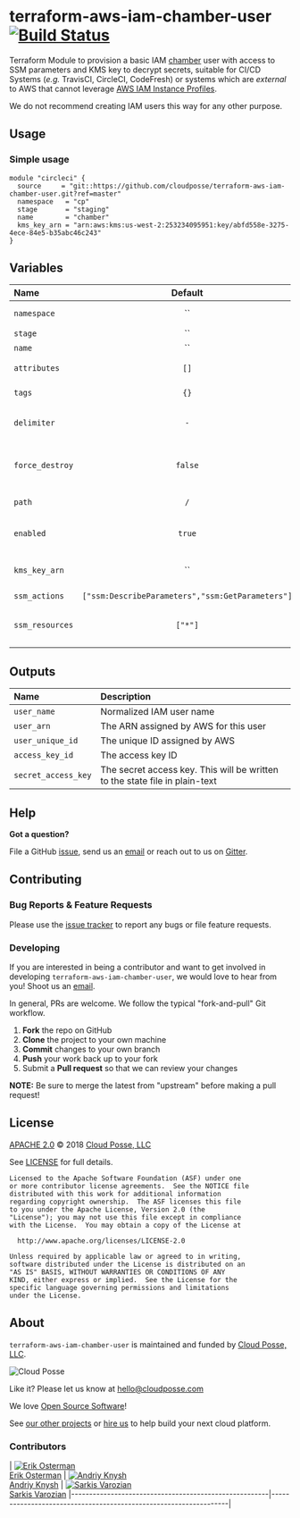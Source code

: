 # terraform-aws-iam-chamber-user [![Build Status](https://travis-ci.org/cloudposse/terraform-aws-iam-chamber-user.svg)](https://travis-ci.org/cloudposse/terraform-aws-iam-chamber-user)

Terraform Module to provision a basic IAM [chamber](https://github.com/segmentio/chamber) user with access to SSM parameters and KMS key to decrypt secrets, suitable for CI/CD Systems
(_e.g._ TravisCI, CircleCI, CodeFresh) or systems which are *external* to AWS that cannot leverage [AWS IAM Instance Profiles](http://docs.aws.amazon.com/IAM/latest/UserGuide/id_roles_use_switch-role-ec2_instance-profiles.html).

We do not recommend creating IAM users this way for any other purpose.

## Usage

### Simple usage

```hcl
module "circleci" {
  source     = "git::https://github.com/cloudposse/terraform-aws-iam-chamber-user.git?ref=master"
  namespace   = "cp"
  stage       = "staging"
  name        = "chamber"
  kms_key_arn = "arn:aws:kms:us-west-2:253234095951:key/abfd558e-3275-4ece-84e5-b35abc46c243"
}
```

## Variables

| Name            | Default | Description                                                                                 | Required |
|:----------------|:-------:|:--------------------------------------------------------------------------------------------|:--------:|
| `namespace`     |   ``    | Namespace (e.g. `cp` or `cloudposse`)                                                       |   Yes    |
| `stage`         |   ``    | Stage (e.g. `prod`, `dev`, `staging`)                                                       |   Yes    |
| `name`          |   ``    | Name  (e.g. `bastion` or `db`)                                                              |   Yes    |
| `attributes`    |  `[]`   | Additional attributes (e.g. `policy` or `role`)                                             |    No    |
| `tags`          |  `{}`   | Additional tags  (e.g. `map("BusinessUnit","XYZ")`                                          |    No    |
| `delimiter`     |   `-`   | Delimiter to be used between `name`, `namespace`, `stage`, `arguments`, etc.                |    No    |
| `force_destroy` | `false` | Destroy even if it has non-Terraform-managed IAM access keys, login profile or MFA devices. |    No    |
| `path`          |   `/`   | Path in which to create the user                                                            |    No    |
| `enabled`       | `true`  | Set to `false` to prevent the module from creating any resources                            |    No    |
| `kms_key_arn`   |   ``    | KMS key_arn used if Secure Strings are stored in Parameter Store to decrypt secrets.        |    Yes    |
| `ssm_actions`   |  `["ssm:DescribeParameters","ssm:GetParameters"]`   | Actions to allow in policy                       |    No    |
| `ssm_resources` |  `["*"]`   | Resources to apply actions specified in policy i.e. `["arn:aws:ssm:region:account-id:parameter/ci-*"]`  |    No    |

## Outputs

| Name                | Description                                                                 |
|:--------------------|:----------------------------------------------------------------------------|
| `user_name`         | Normalized IAM user name                                                    |
| `user_arn`          | The ARN assigned by AWS for this user                                       |
| `user_unique_id`    | The unique ID assigned by AWS                                               |
| `access_key_id`     | The access key ID                                                           |
| `secret_access_key` | The secret access key. This will be written to the state file in plain-text |

## Help

**Got a question?**

File a GitHub [issue](https://github.com/cloudposse/terraform-aws-iam-chamber-user/issues), send us an [email](mailto:hello@cloudposse.com) or reach out to us on [Gitter](https://gitter.im/cloudposse/).

## Contributing

### Bug Reports & Feature Requests

Please use the [issue tracker](https://github.com/cloudposse/terraform-aws-iam-chamber-user/issues) to report any bugs or file feature requests.

### Developing

If you are interested in being a contributor and want to get involved in developing `terraform-aws-iam-chamber-user`, we would love to hear from you! Shoot us an [email](mailto:hello@cloudposse.com).

In general, PRs are welcome. We follow the typical "fork-and-pull" Git workflow.

 1. **Fork** the repo on GitHub
 2. **Clone** the project to your own machine
 3. **Commit** changes to your own branch
 4. **Push** your work back up to your fork
 5. Submit a **Pull request** so that we can review your changes

**NOTE:** Be sure to merge the latest from "upstream" before making a pull request!

## License

[APACHE 2.0](LICENSE) © 2018 [Cloud Posse, LLC](https://cloudposse.com)

See [LICENSE](LICENSE) for full details.

    Licensed to the Apache Software Foundation (ASF) under one
    or more contributor license agreements.  See the NOTICE file
    distributed with this work for additional information
    regarding copyright ownership.  The ASF licenses this file
    to you under the Apache License, Version 2.0 (the
    "License"); you may not use this file except in compliance
    with the License.  You may obtain a copy of the License at

      http://www.apache.org/licenses/LICENSE-2.0

    Unless required by applicable law or agreed to in writing,
    software distributed under the License is distributed on an
    "AS IS" BASIS, WITHOUT WARRANTIES OR CONDITIONS OF ANY
    KIND, either express or implied.  See the License for the
    specific language governing permissions and limitations
    under the License.

## About

`terraform-aws-iam-chamber-user` is maintained and funded by [Cloud Posse, LLC][website].

![Cloud Posse](https://cloudposse.com/logo-300x69.png)

Like it? Please let us know at <hello@cloudposse.com>

We love [Open Source Software](https://github.com/cloudposse/)!

See [our other projects][community]
or [hire us][hire] to help build your next cloud platform.

  [website]: https://cloudposse.com/
  [community]: https://github.com/cloudposse/
  [hire]: https://cloudposse.com/contact/

### Contributors

| [![Erik Osterman][erik_img]][erik_web]<br/>[Erik Osterman][erik_web] | [![Andriy Knysh][andriy_img]][andriy_web]<br/>[Andriy Knysh][andriy_web] |  [![Sarkis Varozian][sarkis_img]][sarkis_web]<br/>[Sarkis Varozian][sarkis_web]
|-------------------------------------------------------|------------------------------------------------------------------|

  [erik_img]: http://s.gravatar.com/avatar/88c480d4f73b813904e00a5695a454cb?s=144
  [erik_web]: https://github.com/osterman/
  [andriy_img]: https://avatars0.githubusercontent.com/u/7356997?v=4&u=ed9ce1c9151d552d985bdf5546772e14ef7ab617&s=144
  [andriy_web]: https://github.com/aknysh/
  [sarkis_img]: https://avatars3.githubusercontent.com/u/42673?s=144&v=4
  [sarkis_web]: https://github.com/sarkis/
